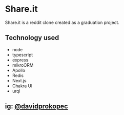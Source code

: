 # Share.it

Share.it is a reddit clone created as a graduation project.

## Technology used

- node
- typescript
- express
- mikroORM
- Apollo
- Redis
- Next.js
- Chakra UI
- urql

## ig: [@davidprokopec](https://www.instagram.com/davidprokopec/)
